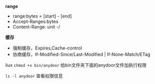 

**range**

- range:bytes = [start] - [end]
- Accept-Ranges:bytes
- Content-Range: unit <range-start>-<range-end>/<size>


**缓存**

- 强制缓存，Expires,Cache-control 
- 协商缓存，If-Modified-Since/Last-Modified | If-None-Match/ETag





liux 
`chmod +x bin/anydoor` 给bin文件夹下面的anydoor文件加执行权限

`ls -l anydoor` 查看权限信息
